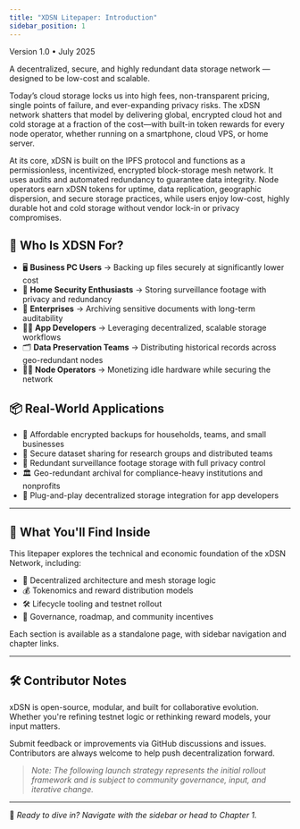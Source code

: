 ```yaml
---
title: "XDSN Litepaper: Introduction"
sidebar_position: 1
---
```


Version 1.0 • July 2025

A decentralized, secure, and highly redundant data storage network — designed to be low-cost and scalable.

Today’s cloud storage locks us into high fees, non-transparent pricing, single points of failure, and ever-expanding privacy risks. The xDSN network shatters that model by delivering global, encrypted cloud hot and cold storage at a fraction of the cost—with built-in token rewards for every node operator, whether running on a smartphone, cloud VPS, or home server.

At its core, xDSN is built on the IPFS protocol and functions as a permissionless, incentivized, encrypted block-storage mesh network. It uses audits and automated redundancy to guarantee data integrity. Node operators earn xDSN tokens for uptime, data replication, geographic dispersion, and secure storage practices, while users enjoy low-cost, highly durable hot and cold storage without vendor lock-in or privacy compromises.

## 🧠 Who Is XDSN For?

- 🖥️ **Business PC Users** → Backing up files securely at significantly lower cost
- 🎥 **Home Security Enthusiasts** → Storing surveillance footage with privacy and redundancy
- 🏢 **Enterprises** → Archiving sensitive documents with long-term auditability
- 🧑‍💻 **App Developers** → Leveraging decentralized, scalable storage workflows
- 🗂️ **Data Preservation Teams** → Distributing historical records across geo-redundant nodes
- 🧑‍🌾 **Node Operators** → Monetizing idle hardware while securing the network

## 📦 Real-World Applications

- 🔐 Affordable encrypted backups for households, teams, and small businesses
- 📡 Secure dataset sharing for research groups and distributed teams
- 🎥 Redundant surveillance footage storage with full privacy control
- 🏛️ Geo-redundant archival for compliance-heavy institutions and nonprofits
- 🚀 Plug-and-play decentralized storage integration for app developers

---

## 🧭 What You'll Find Inside

This litepaper explores the technical and economic foundation of the xDSN Network, including:

- 🧠 Decentralized architecture and mesh storage logic
- 💰 Tokenomics and reward distribution models
- 🛠️ Lifecycle tooling and testnet rollout
- 📍 Governance, roadmap, and community incentives

Each section is available as a standalone page, with sidebar navigation and chapter links.

---

## 🛠️ Contributor Notes

xDSN is open-source, modular, and built for collaborative evolution. Whether you're refining testnet logic or rethinking reward models, your input matters.

Submit feedback or improvements via GitHub discussions and issues. Contributors are always welcome to help push decentralization forward.

> _Note: The following launch strategy represents the initial rollout framework and is subject to community governance, input, and iterative change._

---

📘 _Ready to dive in? Navigate with the sidebar or head to Chapter 1._

